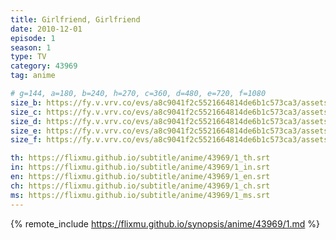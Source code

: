 ```yaml
---
title: Girlfriend, Girlfriend
date: 2010-12-01
episode: 1
season: 1
type: TV
category: 43969
tag: anime

# g=144, a=180, b=240, h=270, c=360, d=480, e=720, f=1080
size_b: https://fy.v.vrv.co/evs/a8c9041f2c5521664814de6b1c573ca3/assets/b40e8575ee45c2fa125baa112b9dbedc_4098887.mp4
size_c: https://fy.v.vrv.co/evs/a8c9041f2c5521664814de6b1c573ca3/assets/b40e8575ee45c2fa125baa112b9dbedc_4098886.mp4
size_d: https://fy.v.vrv.co/evs/a8c9041f2c5521664814de6b1c573ca3/assets/b40e8575ee45c2fa125baa112b9dbedc_4098888.mp4
size_e: https://fy.v.vrv.co/evs/a8c9041f2c5521664814de6b1c573ca3/assets/b40e8575ee45c2fa125baa112b9dbedc_4098889.mp4
size_f: https://fy.v.vrv.co/evs/a8c9041f2c5521664814de6b1c573ca3/assets/b40e8575ee45c2fa125baa112b9dbedc_4098890.mp4

th: https://flixmu.github.io/subtitle/anime/43969/1_th.srt
in: https://flixmu.github.io/subtitle/anime/43969/1_in.srt
en: https://flixmu.github.io/subtitle/anime/43969/1_en.srt
ch: https://flixmu.github.io/subtitle/anime/43969/1_ch.srt
ms: https://flixmu.github.io/subtitle/anime/43969/1_ms.srt
---
```

{% remote_include https://flixmu.github.io/synopsis/anime/43969/1.md %}
